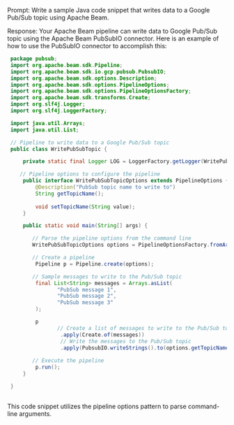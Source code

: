 Prompt:
Write a sample Java code snippet that writes data to a Google Pub/Sub topic using Apache Beam.

Response:
Your Apache Beam pipeline can write data to Google Pub/Sub topic using the Apache Beam PubSubIO connector.
Here is an example of how to use the PubSubIO connector to accomplish this:

```java 
 package pubsub;
 import org.apache.beam.sdk.Pipeline;
 import org.apache.beam.sdk.io.gcp.pubsub.PubsubIO;
 import org.apache.beam.sdk.options.Description;
 import org.apache.beam.sdk.options.PipelineOptions;
 import org.apache.beam.sdk.options.PipelineOptionsFactory;
 import org.apache.beam.sdk.transforms.Create;
 import org.slf4j.Logger;
 import org.slf4j.LoggerFactory;

 import java.util.Arrays;
 import java.util.List;

 // Pipeline to write data to a Google Pub/Sub topic
 public class WritePubSubTopic {

     private static final Logger LOG = LoggerFactory.getLogger(WritePubSubTopic.class);

    // Pipeline options to configure the pipeline
     public interface WritePubSubTopicOptions extends PipelineOptions {
         @Description("PubSub topic name to write to")
         String getTopicName();
 
         void setTopicName(String value);
     }

     public static void main(String[] args) {

        // Parse the pipeline options from the command line
        WritePubSubTopicOptions options = PipelineOptionsFactory.fromArgs(args).withValidation().as(WritePubSubTopicOptions.class);

        // Create a pipeline
         Pipeline p = Pipeline.create(options);

        // Sample messages to write to the Pub/Sub topic
         final List<String> messages = Arrays.asList(
                "PubSub message 1", 
                "PubSub message 2",
                "PubSub message 3"
         );

         p
                // Create a list of messages to write to the Pub/Sub topic
                 .apply(Create.of(messages))
                 // Write the messages to the Pub/Sub topic
                 .apply(PubsubIO.writeStrings().to(options.getTopicName()));
 
        // Execute the pipeline
         p.run();
     }

 }
 
```
This code snippet utilizes the pipeline options pattern to parse command-line arguments.
